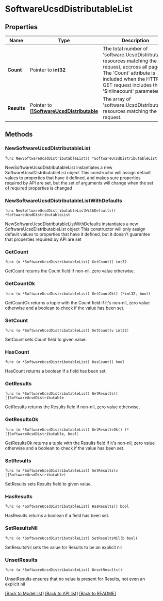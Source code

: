 # SoftwareUcsdDistributableList

## Properties

Name | Type | Description | Notes
------------ | ------------- | ------------- | -------------
**Count** | Pointer to **int32** | The total number of &#39;software.UcsdDistributable&#39; resources matching the request, accross all pages. The &#39;Count&#39; attribute is included when the HTTP GET request includes the &#39;$inlinecount&#39; parameter. | [optional] 
**Results** | Pointer to [**[]SoftwareUcsdDistributable**](SoftwareUcsdDistributable.md) | The array of &#39;software.UcsdDistributable&#39; resources matching the request. | [optional] 

## Methods

### NewSoftwareUcsdDistributableList

`func NewSoftwareUcsdDistributableList() *SoftwareUcsdDistributableList`

NewSoftwareUcsdDistributableList instantiates a new SoftwareUcsdDistributableList object
This constructor will assign default values to properties that have it defined,
and makes sure properties required by API are set, but the set of arguments
will change when the set of required properties is changed

### NewSoftwareUcsdDistributableListWithDefaults

`func NewSoftwareUcsdDistributableListWithDefaults() *SoftwareUcsdDistributableList`

NewSoftwareUcsdDistributableListWithDefaults instantiates a new SoftwareUcsdDistributableList object
This constructor will only assign default values to properties that have it defined,
but it doesn't guarantee that properties required by API are set

### GetCount

`func (o *SoftwareUcsdDistributableList) GetCount() int32`

GetCount returns the Count field if non-nil, zero value otherwise.

### GetCountOk

`func (o *SoftwareUcsdDistributableList) GetCountOk() (*int32, bool)`

GetCountOk returns a tuple with the Count field if it's non-nil, zero value otherwise
and a boolean to check if the value has been set.

### SetCount

`func (o *SoftwareUcsdDistributableList) SetCount(v int32)`

SetCount sets Count field to given value.

### HasCount

`func (o *SoftwareUcsdDistributableList) HasCount() bool`

HasCount returns a boolean if a field has been set.

### GetResults

`func (o *SoftwareUcsdDistributableList) GetResults() []SoftwareUcsdDistributable`

GetResults returns the Results field if non-nil, zero value otherwise.

### GetResultsOk

`func (o *SoftwareUcsdDistributableList) GetResultsOk() (*[]SoftwareUcsdDistributable, bool)`

GetResultsOk returns a tuple with the Results field if it's non-nil, zero value otherwise
and a boolean to check if the value has been set.

### SetResults

`func (o *SoftwareUcsdDistributableList) SetResults(v []SoftwareUcsdDistributable)`

SetResults sets Results field to given value.

### HasResults

`func (o *SoftwareUcsdDistributableList) HasResults() bool`

HasResults returns a boolean if a field has been set.

### SetResultsNil

`func (o *SoftwareUcsdDistributableList) SetResultsNil(b bool)`

 SetResultsNil sets the value for Results to be an explicit nil

### UnsetResults
`func (o *SoftwareUcsdDistributableList) UnsetResults()`

UnsetResults ensures that no value is present for Results, not even an explicit nil

[[Back to Model list]](../README.md#documentation-for-models) [[Back to API list]](../README.md#documentation-for-api-endpoints) [[Back to README]](../README.md)


